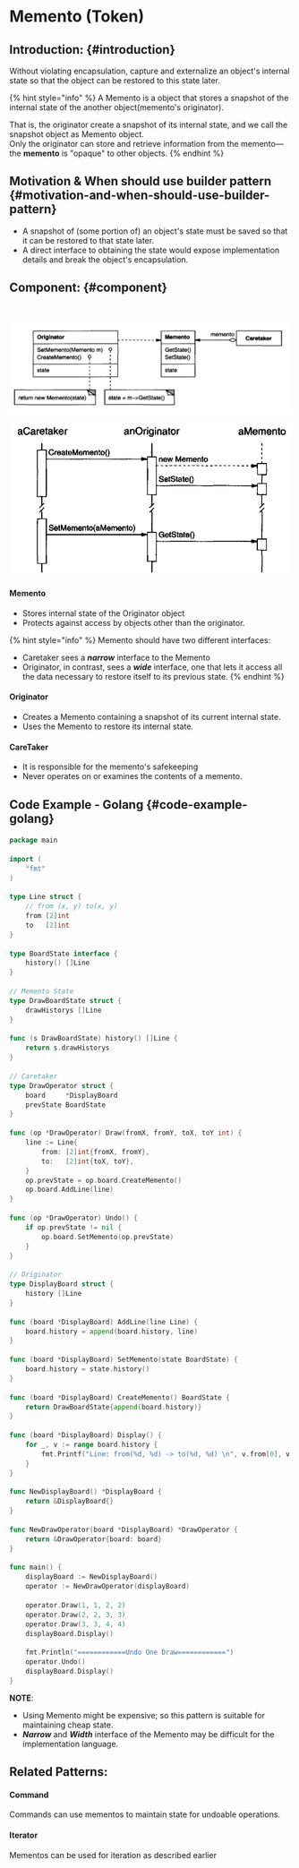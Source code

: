 # Memento \(Token\)

## Introduction: {#introduction}

Without violating encapsulation, capture and externalize an object's internal state
 so that the object can be restored to this state later.

{% hint style="info" %}
A Memento is a object that stores a snapshot of the internal state of the another object\(memento's originator\). 

That is, the originator create a snapshot of its internal state, and we call the snapshot object as Memento object.  
Only the originator
can store and retrieve information from the memento—the **memento** is "opaque"
to other objects.
{% endhint %}

## Motivation & When should use builder pattern {#motivation-and-when-should-use-builder-pattern}

* A snapshot of \(some portion of\) an object's state must be saved so that it can
   be restored to that state later.
* A direct interface to obtaining the state would expose implementation details
  and break the object's encapsulation.

## Component: {#component}

​

![](../.gitbook/assets/image%20%2814%29.png)

![](../.gitbook/assets/image.png)

#### Memento

* Stores internal state of the Originator object
* Protects against access by objects other than the originator.

{% hint style="info" %}
Memento should have two different interfaces:

* Caretaker sees a _**narrow**_ interface to the 
  Memento
* Originator, in
  contrast, sees a _**wide**_ interface, one that lets it access all the data necessary to
   restore itself to its previous state.
{% endhint %}

#### Originator

* Creates a Memento containing a snapshot of its current internal state.
* Uses the Memento to restore its internal state.

#### CareTaker

* It is responsible for the memento's safekeeping
* Never operates on or examines the contents of a memento.

## Code Example - Golang {#code-example-golang}

```go
package main

import (
	"fmt"
)

type Line struct {
	// from (x, y) to(x, y)
	from [2]int
	to   [2]int
}

type BoardState interface {
	history() []Line
}

// Memento State
type DrawBoardState struct {
	drawHistorys []Line
}

func (s DrawBoardState) history() []Line {
	return s.drawHistorys
}

// Caretaker
type DrawOperator struct {
	board     *DisplayBoard
	prevState BoardState
}

func (op *DrawOperator) Draw(fromX, fromY, toX, toY int) {
	line := Line{
		from: [2]int{fromX, fromY},
		to:   [2]int{toX, toY},
	}
	op.prevState = op.board.CreateMemento()
	op.board.AddLine(line)
}

func (op *DrawOperator) Undo() {
	if op.prevState != nil {
		op.board.SetMemento(op.prevState)
	}
}

// Originator
type DisplayBoard struct {
	history []Line
}

func (board *DisplayBoard) AddLine(line Line) {
	board.history = append(board.history, line)
}

func (board *DisplayBoard) SetMemento(state BoardState) {
	board.history = state.history()
}

func (board *DisplayBoard) CreateMemento() BoardState {
	return DrawBoardState{append(board.history)}
}

func (board *DisplayBoard) Display() {
	for _, v := range board.history {
		fmt.Printf("Line: from(%d, %d) -> to(%d, %d) \n", v.from[0], v.from[1], v.to[0], v.to[1])
	}
}

func NewDisplayBoard() *DisplayBoard {
	return &DisplayBoard{}
}

func NewDrawOperator(board *DisplayBoard) *DrawOperator {
	return &DrawOperator{board: board}
}

func main() {
	displayBoard := NewDisplayBoard()
	operator := NewDrawOperator(displayBoard)

	operator.Draw(1, 1, 2, 2)
	operator.Draw(2, 2, 3, 3)
	operator.Draw(3, 3, 4, 4)
	displayBoard.Display()

	fmt.Println("============Undo One Draw============")
	operator.Undo()
	displayBoard.Display()
}

```

**NOTE**:

* Using Memento might be expensive; so this pattern is suitable for maintaining cheap state.
* _**Narrow**_ and _**Width**_ interface of the Memento may be difficult for the implementation language. 

## ​Related Patterns:

#### Command

Commands can use mementos to maintain state for undoable 
operations.

#### Iterator

Mementos can be used for iteration as described earlier

​

​


